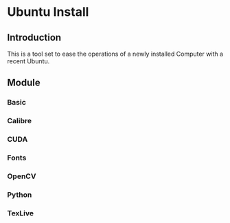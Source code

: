 # Ubuntu Install #

## Introduction ##
This is a tool set to ease the operations of a newly installed Computer with a recent Ubuntu.

## Module ##

### Basic ###

### Calibre ###

### CUDA ###

### Fonts ###

### OpenCV ###

### Python ###

### TexLive ###

